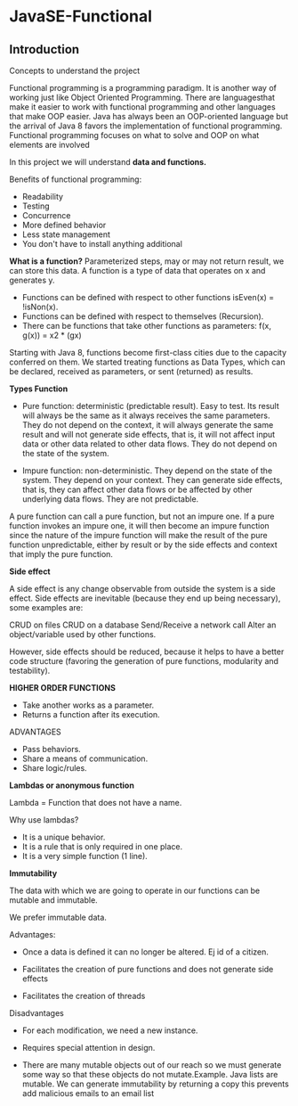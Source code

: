 # JavaSE-Functional

## Introduction

Concepts to understand the project

Functional programming is a programming paradigm. It is another way of working just like Object Oriented Programming. There are languages ​​that make it easier to work with functional programming and other languages ​​that make OOP easier. Java has always been an OOP-oriented language but the arrival of Java 8 favors the implementation of functional programming.
Functional programming focuses on what to solve and OOP on what elements are involved

In this project we will understand **data and functions.**

Benefits of functional programming:

- Readability
- Testing
- Concurrence
- More defined behavior
- Less state management
- You don't have to install anything additional

**What is a function?**
Parameterized steps, may or may not return result, we can store this data. A function is a type of data that operates on x and generates y.

- Functions can be defined with respect to other functions isEven(x) = !isNon(x).
- Functions can be defined with respect to themselves (Recursion).
- There can be functions that take other functions as parameters: f(x, g(x)) = x2 * (gx)

Starting with Java 8, functions become first-class cities due to the capacity conferred on them. We started treating functions as Data Types, 
which can be declared, received as parameters, or sent (returned) as results.


**Types Function**
- Pure function: deterministic (predictable result). Easy to test. Its result will always be the same as it always receives the same parameters. They do not depend on the context, it will always generate the same result and will not generate side effects, that is, it will not affect input data or other data related to other data flows. They do not depend on the state of the system.

- Impure function: non-deterministic. They depend on the state of the system. They depend on your context. They can generate side effects, that is, they can affect other data flows or be affected by other underlying data flows. They are not predictable.

A pure function can call a pure function, but not an impure one. If a pure function invokes an impure one, it will then become an impure function since the nature of the impure function will make the result of the pure function unpredictable, either by result or by the side effects and context that imply the pure function.

**Side effect**

A side effect is any change observable from outside the system is a side effect. Side effects are inevitable (because they end up being necessary), some examples are:

CRUD on files
CRUD on a database
Send/Receive a network call
Alter an object/variable used by other functions.

However, side effects should be reduced, because it helps to have a better code structure (favoring the generation of pure functions, modularity and testability).

**HIGHER ORDER FUNCTIONS**
- Take another works as a parameter.
- Returns a function after its execution.

ADVANTAGES

- Pass behaviors.
- Share a means of communication.
- Share logic/rules.

**Lambdas or anonymous function**

Lambda = Function that does not have a name.

Why use lambdas? 
- It is a unique behavior.
- It is a rule that is only required in one place.
- It is a very simple function (1 line).

**Immutability**

The data with which we are going to operate in our functions can be mutable and immutable.

We prefer immutable data.

Advantages:

- Once a data is defined it can no longer be altered. Ej id of a citizen.

- Facilitates the creation of pure functions and does not generate side effects

- Facilitates the creation of threads

Disadvantages
- For each modification, we need a new instance.

- Requires special attention in design.

- There are many mutable objects out of our reach so we must generate some way so that these objects do not mutate.Example. Java lists are mutable. We can generate immutability by returning a copy this prevents add malicious emails to an email list
